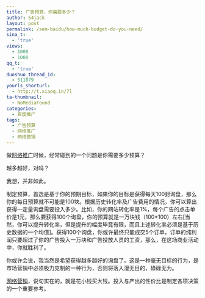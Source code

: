 ```yaml
---
title: 广告预算，你需要多少？
author: 54jack
layout: post
permalink: /sem-baidu/how-much-budget-do-you-need/
sina_t:
  - 'true'
views:
  - 1008
  - 1008
qq_t:
  - 'true'
duoshuo_thread_id:
  - 511879
yourls_shorturl:
  - http://t.xiaoq.in/7l
ta-thumbnail:
  - NoMediaFound
categories:
  - 百度推广
tags:
  - 广告预算
  - 网络推广
  - 网络营销
---
```

做<span class='wp_keywordlink_affiliate'><a href="https://xiaoq.in/tag/%e7%bd%91%e7%bb%9c%e6%8e%a8%e5%b9%bf/" title="查看网络推广中的全部文章" target="_blank">网络推广</a></span>时候，经常碰到的一个问题是你需要多少预算？

越多越好，对吗？

我想，并非如此。

制定预算，首选是基于你的预期目标，如果你的目标是获得每天100封询盘，那么你的每日预算就不可能是100块。根据历史转化率及广告费用的情况，你可以算出获得一定量询盘需要投入多少。比如，你的网站转化率是1%，每个广告的点击单价是1元，那么要获得100个询盘，你的预算就是一万块钱（100*100）左右[当然，你可以提升转化率，但是提升的幅度毕竟有限，而且上述转化率必须是基于历史数据的一个均值]。获得100个询盘，你或许最终只能成交5个订单，订单的纯利润只要超过了你的广告投入一万块和广告投放人员的工资，那么，在这场商业活动中，你就胜利了。

你或许会说，我当然是希望获得越多越好的询盘了。这是一种毫无目标的行为，是市场营销中必须极力克制的一种行为，否则将落入漫无目的，碌碌无为。

<span class='wp_keywordlink_affiliate'><a href="https://xiaoq.in/tag/%e7%bd%91%e7%bb%9c%e8%90%a5%e9%94%80/" title="查看网络营销中的全部文章" target="_blank">网络营销</a></span>，说句实在的，就是花小钱买大钱。投入与产出的性价比是制定各项决策的一个重要参考。